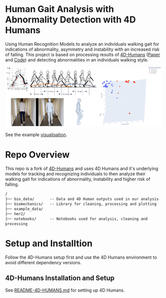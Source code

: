 # Human Gait Analysis with Abnormality Detection with 4D Humans
Using Human Recognition Models to analyze an individuals walking gait for indications of abnormality, asymmetry and instability with an increased risk of falling.
This project is based on processing results of [4D-Humans](https://shubham-goel.github.io/4dhumans/) ([Paper](https://arxiv.org/pdf/2305.20091.pdf) and [Code](https://github.com/shubham-goel/4D-Humans)) and detecting abnormalities in an individuals walking style.

![teaser](assets/walking-teaser.png)

See the example [visualisation](https://drive.google.com/file/d/1xa-etX3aAzjuhvBy6Vb3kGbTrS8drLdg/view?usp=sharing).


# Repo Overview

This repo is a fork of [4D-Humans](https://github.com/shubham-goel/4D-Humans) and uses 4D Humans and it's underlying models for tracking and recognizing individuals to then analyze their walking gait for indications of abnormality, instability and higher risk of falling.

```
/
├── bio_data/       -- Data and 4D Human outputs used in our analysis 
├── biomechanics/   -- Library for cleaning, processing and plotting
├── example_data/
├── hmr2/
├── notebooks/      -- Notebooks used for analysis, cleaning and processing
```
# Setup and Installtion
Follow the 4D-Humans setup first and use the 4D Humans environment to avoid different dependency versions.

## 4D-Humans Installation and Setup
See [README-4D-HUMANS.md](README-4D-Humans.md) for setting up 4D Humans.
